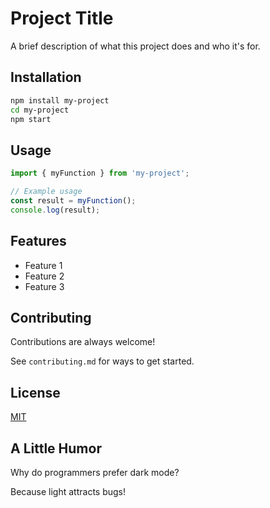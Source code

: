 # Project Title

A brief description of what this project does and who it's for.

## Installation

```bash
npm install my-project
cd my-project
npm start
```

## Usage

```javascript
import { myFunction } from 'my-project';

// Example usage
const result = myFunction();
console.log(result);
```

## Features

- Feature 1
- Feature 2
- Feature 3

## Contributing

Contributions are always welcome!

See `contributing.md` for ways to get started.

## License

[MIT](https://choosealicense.com/licenses/mit/)

## A Little Humor

Why do programmers prefer dark mode?

Because light attracts bugs!

